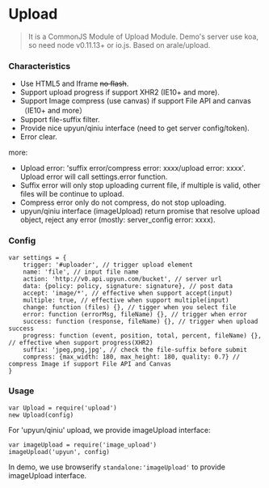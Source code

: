 # Upload
> It is a CommonJS Module of Upload Module.
Demo's server use koa, so need node v0.11.13+ or io.js.
Based on arale/upload.

### Characteristics
* Use HTML5 and Iframe <s>no flash</s>.
* Support upload progress if support XHR2 (IE10+ and more).
* Support Image compress (use canvas) if support File API and canvas（IE10+ and more）
* Support file-suffix filter.
* Provide nice upyun/qiniu interface (need to get server config/token).
* Error clear.

more:
* Upload error: 'suffix error/compress error: xxxx/upload error: xxxx'. Upload error will call settings.error function.
* Suffix error will only stop uploading current file, if multiple is valid, other files will be continue to upload.
* Compress error only do not compress, do not stop uploading.
* upyun/qiniu interface (imageUpload) return promise that resolve upload object, reject any error (mostly: server_config error: xxxx).

### Config
    var settings = {
        trigger: '#uploader', // trigger upload element
        name: 'file', // input file name
        action: 'http://v0.api.upyun.com/bucket', // server url
        data: {policy: policy, signature: signature}, // post data
        accept: 'image/*', // effective when support accept(input)
        multiple: true, // effective when support multiple(input)
        change: function (files) {}, // tigger when you select file
        error: function (errorMsg, fileName) {}, // trigger when error
        success: function (response, fileName) {}, // trigger when upload success
        progress: function (event, position, total, percent, fileName) {}, // effective when support progress(XHR2)
        suffix: 'jpeg,png,jpg', // check the file-suffix before submit
        compress: {max_width: 180, max_height: 180, quality: 0.7} // compress Image if support File API and Canvas
    }

### Usage
    var Upload = require('upload')
    new Upload(config)
For 'upyun/qiniu' upload, we provide imageUpload interface:

    var imageUpload = require('image_upload')
    imageUpload('upyun', config)
In demo, we use browserify `standalone:'imageUpload'` to provide imageUpload interface.
